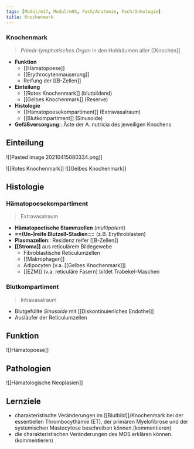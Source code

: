 ```yaml
---
tags: [Modul/m17, Modul/m05, Fach/Anatomie, Fach/Onkologie]
title: Knochenmark
---
```

### Knochenmark 
> *Primär-lymphatisches Organ* in den Hohlräumen aller [[Knochen]]
- **Funktion**
	- [[Hämatopoese]]
	- [[Erythrocytenmauserung]]
	- Reifung der [[B-Zellen]]
- **Einteilung**
	- [[Rotes Knochenmark]] (blutbildend)
	- [[Gelbes Knochenmark]] (Reserve)
- **Histologie**
	- [[Hämatopoesekompartiment]] (Extravasalraum)
	- [[Blutkompartiment]] (Sinusoide)
- **Gefäßversorgung**:: Äste der A. nutricia des jeweiligen Knochens

## Einteilung
![[Pasted image 20210415080334.png]]

![[Rotes Knochenmark]]
![[Gelbes Knochenmark]]

## Histologie
### Hämatopoesekompartiment
> Extravasalraum
- **Hämatopoetische Stammzellen** (*multipotent*)
- **==(Un-)reife Blutzell-Stadien==** (z.B. Erythroblasten)
- **Plasmazellen**:: Residenz reifer [[B-Zellen]]
- **[[Stroma]]** aus reticulärem Bildegewebe
	- Fibroblastische Reticulumzellen
	- [[Makrophagen]]
	- Adipocyten (v.a. [[Gelbes Knochenmark]])
	- [[EZM]] (v.a. reticuläre Fasern) bildet Trabekel-Maschen

### Blutkompartiment
> Intravasalraum
- Blutgefüllte *Sinusoide* mit [[Diskontinuierliches Endothel]]
- Ausläufer der Reticulumzellen


## Funktion
![[Hämatopoese]]

## Pathologien
![[Hämatologische Neoplasien]]

## Lernziele
- charakteristische Veränderungen im [[Blutbild]]/Knochenmark bei der essentiellen Thrombocythämie (ET), der primären Myelofibrose und der systemischen Mastocytose beschreiben können.(kommentieren)
- die charakteristischen Veränderungen des MDS erklären können.(kommentieren)